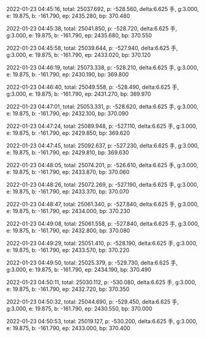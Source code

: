 2022-01-23 04:45:16, total: 25037.692, p: -528.560, delta:6.625 手, g:3.000, e: 19.875, b: -161.790, ep: 2435.280, bp: 370.480

2022-01-23 04:45:38, total: 25041.850, p: -528.720, delta:6.625 手, g:3.000, e: 19.875, b: -161.790, ep: 2435.680, bp: 370.550

2022-01-23 04:45:58, total: 25039.644, p: -527.940, delta:6.625 手, g:3.000, e: 19.875, b: -161.790, ep: 2433.020, bp: 370.120

2022-01-23 04:46:19, total: 25073.338, p: -528.210, delta:6.625 手, g:3.000, e: 19.875, b: -161.790, ep: 2430.190, bp: 369.800

2022-01-23 04:46:40, total: 25049.558, p: -528.490, delta:6.625 手, g:3.000, e: 19.875, b: -161.790, ep: 2431.270, bp: 369.970

2022-01-23 04:47:01, total: 25053.331, p: -528.620, delta:6.625 手, g:3.000, e: 19.875, b: -161.790, ep: 2432.100, bp: 370.090

2022-01-23 04:47:24, total: 25089.948, p: -527.110, delta:6.625 手, g:3.000, e: 19.875, b: -161.790, ep: 2429.850, bp: 369.620

2022-01-23 04:47:45, total: 25092.637, p: -527.230, delta:6.625 手, g:3.000, e: 19.875, b: -161.790, ep: 2429.810, bp: 369.630

2022-01-23 04:48:05, total: 25074.201, p: -526.610, delta:6.625 手, g:3.000, e: 19.875, b: -161.790, ep: 2433.870, bp: 370.060

2022-01-23 04:48:26, total: 25072.269, p: -527.190, delta:6.625 手, g:3.000, e: 19.875, b: -161.790, ep: 2433.370, bp: 370.070

2022-01-23 04:48:47, total: 25061.340, p: -527.840, delta:6.625 手, g:3.000, e: 19.875, b: -161.790, ep: 2434.000, bp: 370.230

2022-01-23 04:49:08, total: 25061.558, p: -527.840, delta:6.625 手, g:3.000, e: 19.875, b: -161.790, ep: 2432.800, bp: 370.080

2022-01-23 04:49:29, total: 25051.410, p: -528.190, delta:6.625 手, g:3.000, e: 19.875, b: -161.790, ep: 2433.570, bp: 370.220

2022-01-23 04:49:50, total: 25025.379, p: -529.730, delta:6.625 手, g:3.000, e: 19.875, b: -161.790, ep: 2434.190, bp: 370.490

2022-01-23 04:50:11, total: 25030.112, p: -530.080, delta:6.625 手, g:3.000, e: 19.875, b: -161.790, ep: 2432.720, bp: 370.350

2022-01-23 04:50:32, total: 25044.690, p: -529.450, delta:6.625 手, g:3.000, e: 19.875, b: -161.790, ep: 2430.550, bp: 370.000

2022-01-23 04:50:53, total: 25019.127, p: -530.200, delta:6.625 手, g:3.000, e: 19.875, b: -161.790, ep: 2433.000, bp: 370.400